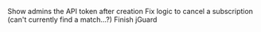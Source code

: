 Show admins the API token after creation
Fix logic to cancel a subscription (can't currently find a match...?)
Finish jGuard
